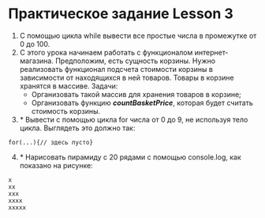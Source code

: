 # Практическое задание Lesson 3
1. С помощью цикла while вывести все простые числа в промежутке от 0 до 100.
2. С этого урока начинаем работать с функционалом интернет-магазина. Предположим, есть сущность корзины. Нужно реализовать функционал подсчета стоимости корзины в зависимости от находящихся в ней товаров. Товары в корзине хранятся в массиве. Задачи:
    - Организовать такой массив для хранения товаров в корзине;
    - Организовать функцию ***countBasketPrice***, которая будет считать стоимость корзины.
3. \* Вывести с помощью цикла for числа от 0 до 9, не используя тело цикла. Выглядеть это должно так:
```
for(...){// здесь пусто}
```

4. \* Нарисовать пирамиду с 20 рядами с помощью console.log, как показано на рисунке:
```
x
xx
xxx
xxxx
xxxxx
```